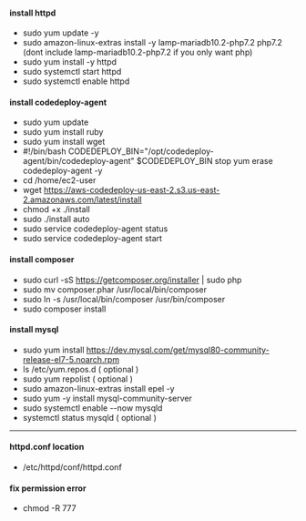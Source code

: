 #### install httpd
  - sudo yum update -y
  - sudo amazon-linux-extras install -y lamp-mariadb10.2-php7.2 php7.2 (dont include lamp-mariadb10.2-php7.2 if you only want php)
  - sudo yum install -y httpd
  - sudo systemctl start httpd
  - sudo systemctl enable httpd

#### install codedeploy-agent
  - sudo yum update
  - sudo yum install ruby
  - sudo yum install wget
  - #!/bin/bash
    CODEDEPLOY_BIN="/opt/codedeploy-agent/bin/codedeploy-agent"
    $CODEDEPLOY_BIN stop
    yum erase codedeploy-agent -y
  - cd /home/ec2-user
  - wget https://aws-codedeploy-us-east-2.s3.us-east-2.amazonaws.com/latest/install  
  - chmod +x ./install
  - sudo ./install auto
  - sudo service codedeploy-agent status
  - sudo service codedeploy-agent start

#### install composer

  - sudo curl -sS https://getcomposer.org/installer | sudo php
  - sudo mv composer.phar /usr/local/bin/composer
  - sudo ln -s /usr/local/bin/composer /usr/bin/composer
  - sudo composer install  

#### install mysql
  - sudo yum install https://dev.mysql.com/get/mysql80-community-release-el7-5.noarch.rpm
  - ls /etc/yum.repos.d ( optional )
  - sudo yum repolist ( optional )
  - sudo amazon-linux-extras install epel -y
  - sudo yum -y install mysql-community-server
  - sudo systemctl enable --now mysqld
  - systemctl status mysqld ( optional )

---------------------------------------------------------------------------------------------------------
#### httpd.conf location
  - /etc/httpd/conf/httpd.conf
  
#### fix permission error
  - chmod -R 777 <folder-name>
